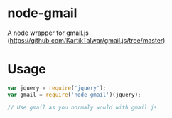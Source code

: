 # node-gmail
A node wrapper for gmail.js (https://github.com/KartikTalwar/gmail.js/tree/master)

# Usage
```javascript
var jquery = require('jquery');
var gmail = require('node-gmail')(jquery);

// Use gmail as you normaly would with gmail.js
```
